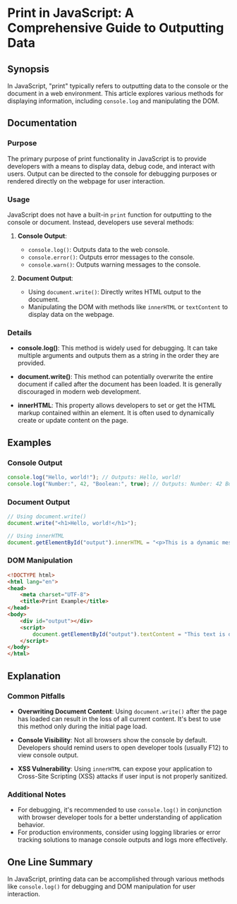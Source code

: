 <!--
Meta Description: # Print in JavaScript: A Comprehensive Guide to Outputting Data ## Synopsis In JavaScript, "print" typically refers to outputting data to the console ...
Meta Keywords: console, document, output, javascript, log
-->

# Print in JavaScript: A Comprehensive Guide to Outputting Data

## Synopsis
In JavaScript, "print" typically refers to outputting data to the console or the document in a web environment. This article explores various methods for displaying information, including `console.log` and manipulating the DOM.

## Documentation

### Purpose
The primary purpose of print functionality in JavaScript is to provide developers with a means to display data, debug code, and interact with users. Output can be directed to the console for debugging purposes or rendered directly on the webpage for user interaction.

### Usage
JavaScript does not have a built-in `print` function for outputting to the console or document. Instead, developers use several methods:

1. **Console Output**: 
   - `console.log()`: Outputs data to the web console.
   - `console.error()`: Outputs error messages to the console.
   - `console.warn()`: Outputs warning messages to the console.

2. **Document Output**:
   - Using `document.write()`: Directly writes HTML output to the document.
   - Manipulating the DOM with methods like `innerHTML` or `textContent` to display data on the webpage.

### Details
- **console.log()**: This method is widely used for debugging. It can take multiple arguments and outputs them as a string in the order they are provided.
  
- **document.write()**: This method can potentially overwrite the entire document if called after the document has been loaded. It is generally discouraged in modern web development.

- **innerHTML**: This property allows developers to set or get the HTML markup contained within an element. It is often used to dynamically create or update content on the page.

## Examples

### Console Output
```javascript
console.log("Hello, world!"); // Outputs: Hello, world!
console.log("Number:", 42, "Boolean:", true); // Outputs: Number: 42 Boolean: true
```

### Document Output
```javascript
// Using document.write()
document.write("<h1>Hello, world!</h1>");

// Using innerHTML
document.getElementById("output").innerHTML = "<p>This is a dynamic message!</p>";
```

### DOM Manipulation
```html
<!DOCTYPE html>
<html lang="en">
<head>
    <meta charset="UTF-8">
    <title>Print Example</title>
</head>
<body>
    <div id="output"></div>
    <script>
        document.getElementById("output").textContent = "This text is displayed using textContent.";
    </script>
</body>
</html>
```

## Explanation
### Common Pitfalls
- **Overwriting Document Content**: Using `document.write()` after the page has loaded can result in the loss of all current content. It's best to use this method only during the initial page load.
  
- **Console Visibility**: Not all browsers show the console by default. Developers should remind users to open developer tools (usually F12) to view console output.

- **XSS Vulnerability**: Using `innerHTML` can expose your application to Cross-Site Scripting (XSS) attacks if user input is not properly sanitized.

### Additional Notes
- For debugging, it's recommended to use `console.log()` in conjunction with browser developer tools for a better understanding of application behavior.
- For production environments, consider using logging libraries or error tracking solutions to manage console outputs and logs more effectively.

## One Line Summary
In JavaScript, printing data can be accomplished through various methods like `console.log()` for debugging and DOM manipulation for user interaction.